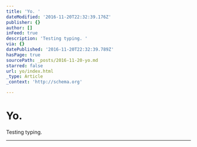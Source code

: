 ```yaml
---
title: 'Yo. '
dateModified: '2016-11-20T22:32:39.176Z'
publisher: {}
author: []
inFeed: true
description: 'Testing typing. '
via: {}
datePublished: '2016-11-20T22:32:39.789Z'
hasPage: true
sourcePath: _posts/2016-11-20-yo.md
starred: false
url: yo/index.html
_type: Article
_context: 'http://schema.org'

---
```

# Yo. 

Testing typing. 

---